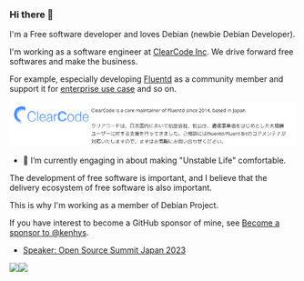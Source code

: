 ### Hi there 👋

I'm a Free software developer and loves Debian (newbie Debian Developer).

I'm working as a software engineer at [ClearCode Inc](https://www.clear-code.com).
We drive forward free softwares and make the business.

For example, especially developing [Fluentd](https://www.fluentd.org/) as a community member and support it for [enterprise use case](https://www.fluentd.org/enterprise_services) and so on.

![](images/fluentd-enterprise-support.png)

<!--
**kenhys/kenhys** is a ✨ _special_ ✨ repository because its `README.md` (this file) appears on your GitHub profile.

Here are some ideas to get you started:

- 🔭 I’m currently working on ...
- 🌱 I’m currently learning ...
- 👯 I’m looking to collaborate on ...
- 🤔 I’m looking for help with ...
- 💬 Ask me about ...
- 📫 How to reach me: ...
- 😄 Pronouns: ...
- ⚡ Fun fact: ...
-->

- 🔭 I’m currently engaging in about making "Unstable Life" comfortable.

The development of free software is important, and I believe that the delivery ecosystem
of free software is also important.

This is why I'm working as a member of Debian Project.

If you have interest to become a GitHub sponsor of mine, see [Become a sponsor to @kenhys](https://github.com/sponsors/kenhys).

<!-- Open Source Summit JAPAN 2023 speaker badge -->
* [Speaker: Open Source Summit Japan 2023](https://www.credly.com/badges/495286dc-e96b-4a4c-b8c0-9036ef3fc735/public_url)

<a href="https://github.com/anuraghazra/github-readme-stats">
  <img align="left" src="https://github-readme-stats.vercel.app/api?username=kenhys&count_private=true&show_icons=true&theme=tokyonight" />
</a>
<a href="https://github.com/anuraghazra/github-readme-stats">
  <img align="left" src="https://github-readme-stats.vercel.app/api/top-langs/?username=kenhys&theme=tokyonight" />
</a>
